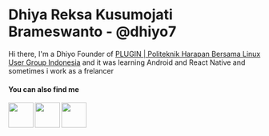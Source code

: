 # Dhiya Reksa Kusumojati Brameswanto - @dhiyo7

Hi there, I'm a Dhiyo Founder of [PLUGIN | Politeknik Harapan Bersama Linux User Group Indonesia](https://github.com/plugintegal) and it was learning Android and React Native and sometimes i work as a frelancer

#### You can also find me

<a href="https://twitter.com/dhiyo07"><img align="left" width="50" height="50" src="https://github.com/dhiyo7/dhiyo7/blob/master/assets/twit.png?raw=true"></a>
<a href="https://www.facebook.com/dhiyo07"><img align="left" width="50" height="50" src="https://github.com/dhiyo7/dhiyo7/blob/master/assets/fb.png?raw=true"></a>
<a href="https://www.linkedin.com/in/dhiyo7"><img align="left" width="50" height="50" src="https://github.com/dhiyo7/dhiyo7/blob/master/assets/linkedin.png?raw=true"></a>



